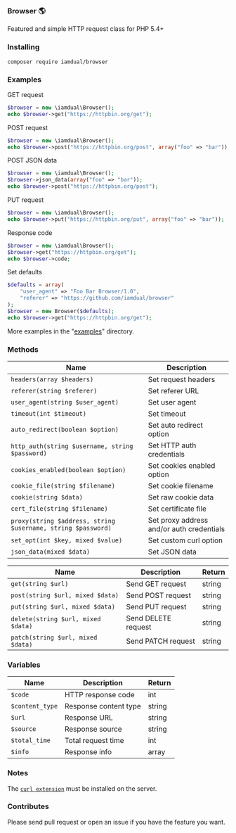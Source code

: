 ### Browser 🌎
Featured and simple HTTP request class for PHP 5.4+

### Installing
```
composer require iamdual/browser
```

### Examples
GET request

```php
$browser = new \iamdual\Browser();
echo $browser->get("https://httpbin.org/get");
```

POST request

```php
$browser = new \iamdual\Browser();
echo $browser->post("https://httpbin.org/post", array("foo" => "bar"));
```

POST JSON data

```php
$browser = new \iamdual\Browser();
$browser->json_data(array("foo" => "bar"));
echo $browser->post("https://httpbin.org/post");
```

PUT request

```php
$browser = new \iamdual\Browser();
echo $browser->put("https://httpbin.org/put", array("foo" => "bar"));
```

Response code

```php
$browser = new \iamdual\Browser();
$browser->get("https://httpbin.org/get");
echo $browser->code;
```

Set defaults
```php
$defaults = array(
    "user_agent" => "Foo Bar Browser/1.0",
    "referer" => "https://github.com/iamdual/browser"
);
$browser = new Browser($defaults);
echo $browser->get("https://httpbin.org/get");
```

More examples in the "[examples](/examples)" directory.

### Methods
| Name | Description |
|---|---|
| `headers(array $headers)` | Set request headers |
| `referer(string $referer)` | Set referer URL |
| `user_agent(string $user_agent)` | Set user agent |
| `timeout(int $timeout)` | Set timeout |
| `auto_redirect(boolean $option)` | Set auto redirect option |
| `http_auth(string $username, string $password)` | Set HTTP auth credentials |
| `cookies_enabled(boolean $option)` | Set cookies enabled option |
| `cookie_file(string $filename)` | Set cookie filename |
| `cookie(string $data)` | Set raw cookie data |
| `cert_file(string $filename)` | Set certificate file |
| `proxy(string $address, string $username, string $password)` | Set proxy address and/or auth credentials |
| `set_opt(int $key, mixed $value)` | Set custom curl option |
| `json_data(mixed $data)` | Set JSON data |

| Name | Description | Return |
|---|---|---|
| `get(string $url)` | Send GET request | string |
| `post(string $url, mixed $data)` | Send POST request | string |
| `put(string $url, mixed $data)` | Send PUT request | string |
| `delete(string $url, mixed $data)` | Send DELETE request | string |
| `patch(string $url, mixed $data)` | Send PATCH request | string |

### Variables
| Name | Description | Return |
|---|---|---|
| `$code` | HTTP response code | int |
| `$content_type` | Response content type | string |
| `$url` | Response URL | string |
| `$source` | Response source | string |
| `$total_time` | Total request time | int |
| `$info` | Response info | array |

### Notes
The [`curl extension`](https://php.net/manual/en/book.curl.php) must be installed on the server.

### Contributes
Please send pull request or open an issue if you have the feature you want.